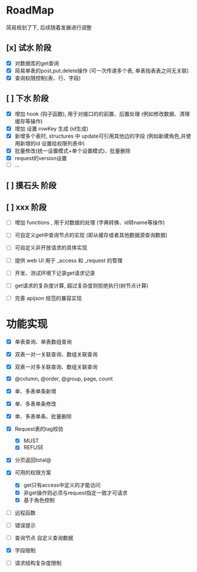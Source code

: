 # RoadMap

简易规划了下, 后续随着发展进行调整

## [x] 试水 阶段 
- [x] 对数据库的get查询 
- [x] 简易单表的post,put,delete操作 (可一次传递多个表, 单表指表表之间无关联)
- [x] 查询权限控制(表、行、字段)

## [ ] 下水 阶段
- [x] 增加 hook (钩子函数), 用于对接口的的前置、后置处理 (例如修改数据、清理缓存等操作)
- [x] 增加 设置 rowKey 生成 (id生成)
- [x] 新增多个表时, structures 中 update可引用其他边的字段 (例如新建角色,并使用新增的id 设置给权限列表中)
- [x] 批量修改(统一设置模式+单个设置模式)、批量删除
- [x] request的version设置
- [ ] ...

## [ ] 摸石头 阶段


## [ ] xxx 阶段
- [ ] 增加 functions , 用于对数据的处理 (字典转换、id转name等操作)
- [ ] 可自定义get中查询节点的实现 (即从缓存或者其他数据源查询数据)
- [ ] 可自定义非开放请求的具体实现
- [ ] 提供 web UI 用于 _access 和 _request 的管理
- [ ] 开发、测试环境下记录get请求记录
- [ ] get请求的复杂度计算, 超过复杂度则拒绝执行(树节点计算)
- [ ] 完善 apijson 规范的兼容实现



# 功能实现

- [x] 单表查询、单表数组查询
- [x] 双表一对一关联查询、数组关联查询
- [x] 双表一对多关联查询、数组关联查询
- [x] @column, @order, @group, page, count
- [x] 单、多表单条新增
- [x] 单、多表单条修改
- [x] 单、多表单条、批量删除
- [x] Request表的tag校验
    - [x] MUST
    - [x] REFUSE
- [x] 分页返回total@

- [x] 可用的权限方案
    - [x] get只有access中定义的才能访问
    - [x] 非get操作则必须与request指定一致才可请求
    - [x] 基于角色控制
- [ ] 远程函数
- [ ] 错误提示
- [ ] 查询节点 自定义查询数据
- [x] 字段限制
- [ ] 请求结构复杂度限制